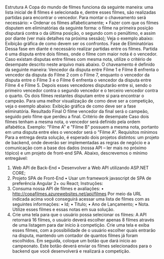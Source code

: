 Estrutura
A Copa do mundo de filmes funciona da seguinte maneira: uma lista inicial de 8 filmes é selecionada e,
dentre esses filmes, são realizadas partidas para encontrar o vencedor. Para montar o chaveamento
será necessário:
• Ordenar os filmes alfabeticamente;
• Fazer com que os filmes disputem em eliminatórias da seguinte forma: o filme na primeira
posição disputará contra o da última posição, o segundo com o penúltimo, e assim por diante
(ver mais detalhes na próxima sessão);
Veja o exemplo abaixo:
Exibição gráfica de como devem ser os confrontos.
Fase de Eliminatórias
Dessa fase em diante é necessário realizar partidas entre os filmes. Partida é uma disputa entre dois
filmes, onde o filme com maior nota é o vencedor. Caso existam disputas entre filmes com mesma nota,
utilize o critério de desempate descrito neste arquivo mais abaixo.
O chaveamento é definido da seguinte maneira: Vencedor da disputa entre Filme 1 e Filme 8 enfrenta o
vencedor da disputa do Filme 2 com o Filme 7, enquanto o vencedor da disputa entre o Filme 3 e o Filme
6 enfrenta o vencedor da disputa entre Filme 4 e Filme 5. Depois esses vencedores disputarão entre si,
sendo o primeiro vencedor contra o segundo vencedor e o terceiro vencedor contra o quarto. Os dois
filmes restantes disputam entre si para encontrar o campeão. Para uma melhor visualização de como deve
ser a competição, veja o exemplo abaixo:
Exibição gráfica de como deve ser a fase eliminatória.
Resultado Final
O filme vencedor da final será o campeão, seguido pelo filme que perdeu a final.
Critério de desempate
Caso dois filmes tenham a mesma nota, o vencedor será definido pela ordem alfabética.
Exemplo: "Filme A" e "Filme B" possuem a mesma nota, portanto em uma disputa entre eles o vencedor
será o "Filme A".
Requisitos mínimos
Para a entrega desta solução, é esperado dois projetos distintos: um projeto de backend, onde deverão
ser implementadas as regras de negócio e a comunicação com a base dos dados (nossa API – ler mais no
próximo tópico) e um projeto de front-end SPA. Abaixo, descrevemos o mínimo entregável:
1) Web API de Back-End
• Desenvolver a Web API utilizando ASP.NET CORE;
2) Projeto SPA de Front-End
• Usar um framework javascript de SPA de preferência Angular 2+ ou React;
Instruções:
1) Consuma nossa API de filmes e avaliações:
• http://copafilmes.azurewebsites.net/api/filmes
Por meio da URL indicada acima você conseguirá acessar uma lista de filmes com as seguintes
informações:
• Id;
• Título;
• Ano de Lançamento;
• Nota.
Utilize esses filmes e essas notas em sua solução.
2) Crie uma tela para que o usuário possa selecionar os filmes:
A API retornará 16 filmes, o usuário deverá escolher apenas 8 filmes através de uma listagem para dar
início à competição.
Crie uma tela e exiba esses filmes, com a possibilidade de o usuário escolher quais entrarão na disputa,
mantendo um contador de quantos filmes já foram escolhidos. Em seguida, coloque um botão que dará
início ao campeonato. Este botão deverá enviar os filmes selecionados para o backend que você
desenvolverá e realizará a competição. 